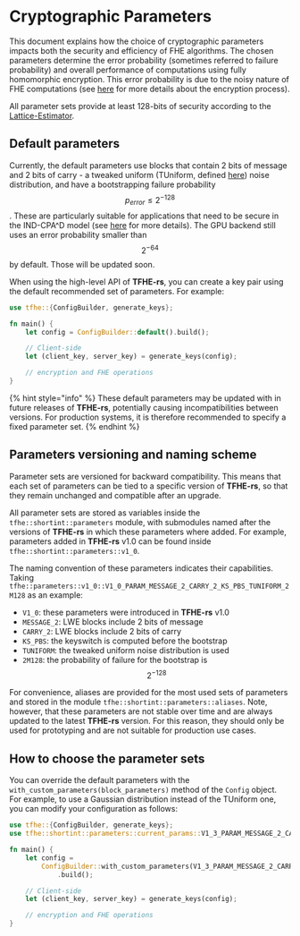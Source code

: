# Cryptographic Parameters

This document explains how the choice of cryptographic parameters impacts both the security and efficiency of FHE algorithms. The chosen parameters determine the error probability (sometimes referred to failure probability) and overall performance of computations using fully homomorphic encryption. This error probability is due to the noisy nature of FHE computations (see [here](../../getting\_started/security\_and\_cryptography.md) for more details about the encryption process).

All parameter sets provide at least 128-bits of security according to the [Lattice-Estimator](https://github.com/malb/lattice-estimator). 

## Default parameters
Currently, the default parameters use blocks that contain 2 bits of message and 2 bits of carry - a tweaked uniform (TUniform, defined [here](../../getting_started/security_and_cryptography.md#noise)) noise distribution, and have a bootstrapping failure probability $$p_{error} \le 2^{-128}$$.
These are particularly suitable for applications that need to be secure in the IND-CPA^D model (see [here](../../getting_started/security_and_cryptography.md#security) for more details).
The GPU backend still uses an error probability smaller than $$2^{-64}$$ by default. Those will be updated soon.

When using the high-level API of **TFHE-rs**, you can create a key pair using the default recommended set of parameters. For example:

```rust
use tfhe::{ConfigBuilder, generate_keys};

fn main() {
    let config = ConfigBuilder::default().build();

    // Client-side
    let (client_key, server_key) = generate_keys(config);

    // encryption and FHE operations
}
```

{% hint style="info" %}
These default parameters may be updated with in future releases of **TFHE-rs**, potentially causing incompatibilities between versions. For production systems, it is therefore recommended to specify a fixed parameter set.
{% endhint %}

## Parameters versioning and naming scheme

Parameter sets are versioned for backward compatibility. This means that each set of parameters can be tied to a specific version of **TFHE-rs**, so that they remain unchanged and compatible after an upgrade.

All parameter sets are stored as variables inside the `tfhe::shortint::parameters` module, with submodules named after the versions of **TFHE-rs** in which these parameters where added. For example, parameters added in **TFHE-rs** v1.0 can be found inside `tfhe::shortint::parameters::v1_0`.

The naming convention of these parameters indicates their capabilities. Taking `tfhe::parameters::v1_0::V1_0_PARAM_MESSAGE_2_CARRY_2_KS_PBS_TUNIFORM_2M128` as an example:
- `V1_0`: these parameters were introduced in **TFHE-rs** v1.0
- `MESSAGE_2`: LWE blocks include 2 bits of message
- `CARRY_2`: LWE blocks include 2 bits of carry
- `KS_PBS`: the keyswitch is computed before the bootstrap
- `TUNIFORM`: the tweaked uniform noise distribution is used
- `2M128`: the probability of failure for the bootstrap is $$2^{-128}$$

For convenience, aliases are provided for the most used sets of parameters and stored in the module `tfhe::shortint::parameters::aliases`. Note, however, that these parameters are not stable over time and are always updated to the latest **TFHE-rs** version. For this reason, they should only be used for prototyping and are not suitable for production use cases.


## How to choose the parameter sets
You can override the default parameters with the `with_custom_parameters(block_parameters)` method of the `Config` object. For example, to use a Gaussian distribution instead of the TUniform one, you can modify your configuration as follows:

```rust
use tfhe::{ConfigBuilder, generate_keys};
use tfhe::shortint::parameters::current_params::V1_3_PARAM_MESSAGE_2_CARRY_2_KS_PBS_GAUSSIAN_2M128;

fn main() {
    let config =
        ConfigBuilder::with_custom_parameters(V1_3_PARAM_MESSAGE_2_CARRY_2_KS_PBS_GAUSSIAN_2M128)
            .build();

    // Client-side
    let (client_key, server_key) = generate_keys(config);

    // encryption and FHE operations
}

```
